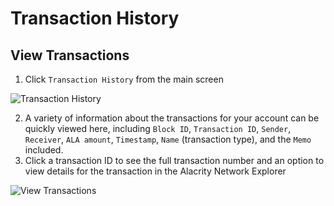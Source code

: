 # Transaction History

## View Transactions
1. Click `Transaction History` from the main screen

![Transaction History](https://raw.githubusercontent.com/alacrityio/alacrity-support-documentation/main/user%20documentation/resources/image49.png)

2. A variety of information about the transactions for your account can be quickly viewed here, including `Block ID`, `Transaction ID`, `Sender`, `Receiver`, `ALA amount`, `Timestamp`, `Name` (transaction type), and the `Memo` included. 
3. Click a transaction ID to see the full transaction number and an option to view details for the transaction in the Alacrity Network Explorer

![View Transactions](https://raw.githubusercontent.com/alacrityio/alacrity-support-documentation/main/user%20documentation/resources/image55.png)